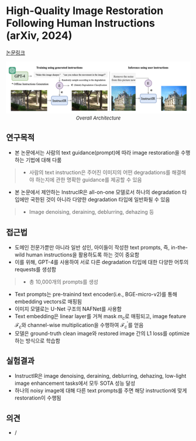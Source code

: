 # High-Quality Image Restoration Following Human Instructions (arXiv, 2024)

[논문링크](https://arxiv.org/abs/2401.16468)

<p align="center">
    <img width="700" alt='fig1' src="./img/08_14_01.png?raw=true"></br>
    <em><font size=2>Overall Architecture</font></em>
</p>

## 연구목적
- 본 논문에서는 사람의 text guidance(prompt)에 따라 image restoration을 수행하는 기법에 대해 다룸
> - 사람의 text instruction은 주어진 이미지의 어떤 degradations를 해결해야 하는지에 관한 명확한 guidance를 제공할 수 있음
- 본 논문에서 제안하는 InstrucIR은 all-on-one 모델로서 하나의 degradation 타입에만 국한된 것이 아니라 다양한 degradation 타입에 일반화될 수 있음
> - Image denoising, deraining, deblurring, dehazing 등

## 접근법
- 도메인 전문가뿐만 아니라 일반 성인, 아이들이 작성한 text prompts, 즉, in-the-wild human instructions을 활용하도록 하는 것이 중요함
- 이를 위해, GPT-4를 사용하여 서로 다른 degradation 타입에 대한 다양한 어투의 requests를 생성함
> - 총 10,000개의 prompts를 생성
- Text prompts는 pre-trainind text encoder(i.e., BGE-micro-v2)를 통해 embedding vectors로 매핑됨
- 이미지 모델로는 U-Net 구조의 NAFNet를 사용함
- Text embedding은 linear layer를 거쳐 mask $m_c$로 매핑되고, image feature $\mathcal{F}_c$와 channel-wise multiplication을 수행하여 $\mathcal{F}^\prime_c$를 얻음
- 모델은 ground-truth clean image와 restored image 간의 L1 loss를 optimize하는 방식으로 학습함

## 실험결과
- InstructIR은 image denoising, deraining, deblurring, dehazing, low-light image enhancement tasks에서 모두 SOTA 성능 달성
- 하나의 noisy image에 대해 다른 text prompts를 주면 해당 instruction에 맞게 restoration이 수행됨

## 의견
- /